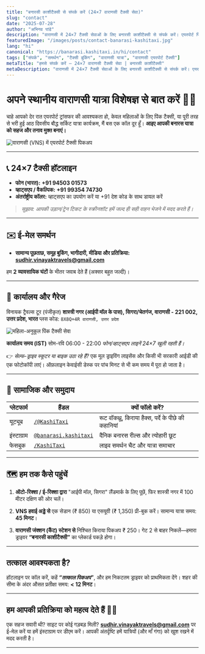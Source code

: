 ```yaml
---
title: "बनारसी काशीटैक्सी से संपर्क करें (24×7 वाराणसी टैक्सी सेवा)"
slug: "contact"
date: "2025-07-28"
author: "अभिनव पांडे"
description: "वाराणसी में 24×7 टैक्सी सेवाओं के लिए बनारसी काशीटैक्सी से संपर्क करें। एयरपोर्ट पिकअप, स्थानीय टूर और आउटस्टेशन कैब के लिए कॉल या व्हाट्सएप करें। अभी मुफ्त उद्धरण प्राप्त करें।"
featuredImage: "/images/posts/contact-banarasi-kashitaxi.jpg"
lang: "hi"
canonical: "https://banarasi.kashitaxi.in/hi/contact"
tags: ["संपर्क", "समर्थन", "टैक्सी बुकिंग", "वाराणसी यात्रा", "वाराणसी एयरपोर्ट टैक्सी"]
metaTitle: "हमसे संपर्क करें – 24×7 वाराणसी टैक्सी सेवा | बनारसी काशीटैक्सी"
metaDescription: "वाराणसी में 24×7 टैक्सी सेवाओं के लिए बनारसी काशीटैक्सी से संपर्क करें। एयरपोर्ट पिकअप, स्थानीय टूर और आउटस्टेशन कैब के लिए कॉल या व्हाट्सएप करें। अभी मुफ्त उद्धरण प्राप्त करें।"
---
```


# अपने स्थानीय वाराणसी यात्रा विशेषज्ञ से बात करें 🚕✨

चाहे आपको देर रात एयरपोर्ट ट्रांसफर की आवश्यकता हो, केवल महिलाओं के लिए पिंक टैक्सी, या पूरी तरह से भरी हुई आठ दिवसीय बौद्ध सर्किट यात्रा कार्यक्रम, मैं बस एक कॉल दूर हूँ। **आइए आपकी बनारस यात्रा को सहज और तनाव मुक्त बनाएं।**

![वाराणसी (VNS) में एयरपोर्ट टैक्सी पिकअप](/images/airport-taxi-600x400.jpeg "वाराणसी (VNS) में एयरपोर्ट टैक्सी पिकअप")

---

## 📞 24×7 टैक्सी हॉटलाइन

- **फोन (भारत):** **+91 94503 01573**
- **व्हाट्सएप / वैकल्पिक:** **+91 99354 74730**
- **अंतर्राष्ट्रीय कॉलर:** व्हाट्सएप का उपयोग करें या +91 देश कोड के साथ डायल करें

> _सुझाव: आपकी उड़ान/ट्रेन टिकट के स्क्रीनशॉट हमें जल्द ही सही वाहन भेजने में मदद करते हैं।_

---

## ✉️ ई-मेल समर्थन

- **सामान्य पूछताछ, समूह बुकिंग, भागीदारी, मीडिया और प्रतिक्रिया:** **sudhir.vinayaktravels@gmail.com**

हम **2 व्यावसायिक घंटों** के भीतर जवाब देते हैं (अक्सर बहुत जल्दी)।

---

## 🏢 कार्यालय और गैरेज

विनायक ट्रैवल्स टूर (पंजीकृत)
**शास्त्री नगर (आईपी मॉल के पास), सिगरा/चेतगंज, वाराणसी - 221 002, उत्तर प्रदेश, भारत**
प्लस कोड: `8X8Q+4R वाराणसी, उत्तर प्रदेश`

![महिला-अनुकूल पिंक टैक्सी सेवा](/images/lady-taxi.jpeg "महिला-अनुकूल पिंक टैक्सी सेवा")

**कार्यालय समय (IST)**
सोम-रवि 06:00 - 22:00
*फोन/व्हाट्सएप लाइनें 24×7 खुली रहती हैं।*

👉 _सेल्फ-ड्राइव स्कूटर या बाइक उठा रहे हैं?_ एक मूल ड्राइविंग लाइसेंस और किसी भी सरकारी आईडी की एक फोटोकॉपी लाएं। ऑफ़लाइन केवाईसी डेस्क पर पांच मिनट से भी कम समय में पूरा हो जाता है।

---

## 🔗 सामाजिक और समुदाय

| प्लेटफार्म | हैंडल | क्यों फॉलो करें? |
|----------|--------|-------------|
| यूट्यूब | [`/@KashiTaxi`](https://youtube.com/@KashiTaxi) | रूट वॉकथ्रू, किराया हैक्स, पर्दे के पीछे की कहानियां |
| इंस्टाग्राम| [`@banarasi.kashitaxi`](https://instagram.com/banarasi.kashitaxi) | दैनिक बनारस रील्स और त्योहारी छूट |
| फेसबुक | [`/KashiTaxi`](https://facebook.com/KashiTaxi) | लाइव समर्थन चैट और यात्रा समाचार |

---

## 🗺️ हम तक कैसे पहुंचें

1. **ऑटो-रिक्शा / ई-रिक्शा द्वारा**
   "आईपी मॉल, सिगरा" लैंडमार्क के लिए पूछें, फिर शास्त्री नगर में 100 मीटर दक्षिण की ओर चलें।

2. **VNS हवाई अड्डे से**
   एक सेडान (₹ 850) या एसयूवी (₹ 1,350) प्री-बुक करें। सामान्य यात्रा समय: **45 मिनट**।

3. **वाराणसी जंक्शन (कैंट) स्टेशन से**
   निश्चित किराया पिकअप ₹ 250। गेट 2 से बाहर निकलें—हमारा ड्राइवर **“बनारसी काशीटैक्सी”** का प्लेकार्ड पकड़े होगा।

---

## तत्काल आवश्यकता है?

हॉटलाइन पर कॉल करें, कहें **“_तत्काल पिकअप_”**, और हम निकटतम ड्राइवर को प्राथमिकता देंगे। शहर की सीमा के अंदर औसत प्रतीक्षा समय: **< 12 मिनट**।

---

## हम आपकी प्रतिक्रिया को महत्व देते हैं 🙏🏼

एक सहज सवारी थी? साइट पर कोई गड़बड़ मिली? **sudhir.vinayaktravels@gmail.com** पर ई-मेल करें या हमें इंस्टाग्राम पर डीएम करें। आपकी अंतर्दृष्टि हमें यात्रियों (और माँ गंगा) को खुश रखने में मदद करती है।

---
